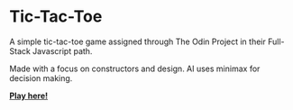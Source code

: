# Tic-Tac-Toe

A simple tic-tac-toe game assigned through The Odin Project in their Full-Stack Javascript path.

Made with a focus on constructors and design. AI uses minimax for decision making.

**[Play here!](https://zgish.github.io/tic-tac-toe/)**